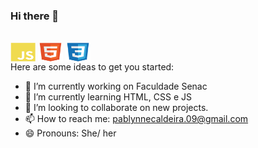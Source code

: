 ### Hi there 👋

<div style="display: inline_block"><br>
  <img align="center" alt="Pablynne-Js" height="30" width="40" src="https://raw.githubusercontent.com/devicons/devicon/master/icons/javascript/javascript-plain.svg">
  <img align="center" alt="Pablynne-HTML" height="30" width="40" src="https://raw.githubusercontent.com/devicons/devicon/master/icons/html5/html5-original.svg">
  <img align="center" alt="Pablynne-CSS" height="30" width="40" src="https://raw.githubusercontent.com/devicons/devicon/master/icons/css3/css3-original.svg">
</div>
Here are some ideas to get you started:

- 🔭 I’m currently working on Faculdade Senac
- 🌱 I’m currently learning HTML, CSS e JS
- 👯 I’m looking to collaborate on new projects.
- 📫 How to reach me: pablynnecaldeira.09@gmail.com
- 😄 Pronouns: She/ her
